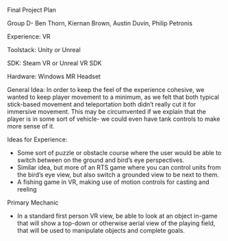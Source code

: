 Final Project Plan

Group D- Ben Thorn, Kiernan Brown, Austin Duvin, Philip Petronis

  

Experience: VR

Toolstack: Unity or Unreal

SDK: Steam VR or Unreal VR SDK

Hardware: Windows MR Headset

  

General Idea: In order to keep the feel of the experience cohesive, we wanted to keep player movement to a minimum, as we felt that both typical stick-based movement and teleportation both didn’t really cut it for immersive movement. This may be circumvented if we explain that the player is in some sort of vehicle- we could even have tank controls to make more sense of it.

  

Ideas for Experience: 

- Some sort of puzzle or obstacle course where the user would be able to switch between on the ground and bird’s eye perspectives. 
- Similar idea, but more of an RTS game where you can control units from the bird’s eye view, but also switch a grounded view to be next to them. 
- A fishing game in VR, making use of motion controls for casting and reeling 
  

Primary Mechanic

- In a standard first person VR view, be able to look at an object in-game that will show a top-down or otherwise aerial view of the playing field, that will be used to manipulate objects and complete goals.
